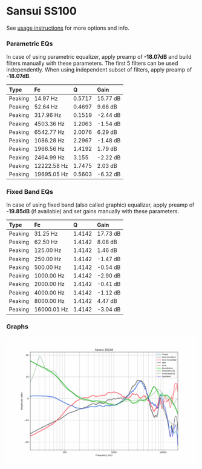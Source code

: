 # Sansui SS100
See [usage instructions](https://github.com/jaakkopasanen/AutoEq#usage) for more options and info.

### Parametric EQs
In case of using parametric equalizer, apply preamp of **-18.07dB** and build filters manually
with these parameters. The first 5 filters can be used independently.
When using independent subset of filters, apply preamp of **-18.07dB**.

| Type    | Fc          |      Q | Gain     |
|:--------|:------------|:-------|:---------|
| Peaking | 14.97 Hz    | 0.5717 | 15.77 dB |
| Peaking | 52.64 Hz    | 0.4697 | 9.66 dB  |
| Peaking | 317.96 Hz   | 0.1519 | -2.44 dB |
| Peaking | 4503.36 Hz  | 1.2063 | -1.54 dB |
| Peaking | 6542.77 Hz  | 2.0076 | 6.29 dB  |
| Peaking | 1086.28 Hz  | 2.2967 | -1.48 dB |
| Peaking | 1966.56 Hz  | 1.4192 | 1.79 dB  |
| Peaking | 2464.99 Hz  | 3.155  | -2.22 dB |
| Peaking | 12222.58 Hz | 1.7475 | 2.03 dB  |
| Peaking | 19695.05 Hz | 0.5603 | -6.32 dB |

### Fixed Band EQs
In case of using fixed band (also called graphic) equalizer, apply preamp of **-19.85dB**
(if available) and set gains manually with these parameters.

| Type    | Fc          |      Q | Gain     |
|:--------|:------------|:-------|:---------|
| Peaking | 31.25 Hz    | 1.4142 | 17.73 dB |
| Peaking | 62.50 Hz    | 1.4142 | 8.08 dB  |
| Peaking | 125.00 Hz   | 1.4142 | 1.46 dB  |
| Peaking | 250.00 Hz   | 1.4142 | -1.47 dB |
| Peaking | 500.00 Hz   | 1.4142 | -0.54 dB |
| Peaking | 1000.00 Hz  | 1.4142 | -2.90 dB |
| Peaking | 2000.00 Hz  | 1.4142 | -0.41 dB |
| Peaking | 4000.00 Hz  | 1.4142 | -1.12 dB |
| Peaking | 8000.00 Hz  | 1.4142 | 4.47 dB  |
| Peaking | 16000.01 Hz | 1.4142 | -3.04 dB |

### Graphs
![](./Sansui%20SS100.png)